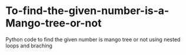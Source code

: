 # To-find-the-given-number-is-a-Mango-tree-or-not
Python code to find the given number is mango tree or not using nested loops and braching
